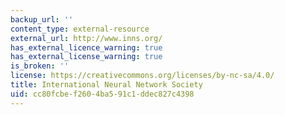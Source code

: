 ```yaml
---
backup_url: ''
content_type: external-resource
external_url: http://www.inns.org/
has_external_licence_warning: true
has_external_license_warning: true
is_broken: ''
license: https://creativecommons.org/licenses/by-nc-sa/4.0/
title: International Neural Network Society
uid: cc80fcbe-f260-4ba5-91c1-ddec827c4398
---
```

